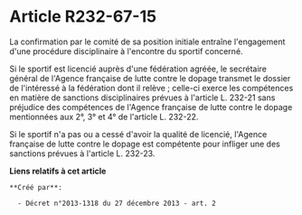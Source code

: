 # Article R232-67-15

La confirmation par le comité de sa position initiale entraîne l'engagement d'une procédure disciplinaire à l'encontre du
sportif concerné. 

Si le sportif est licencié auprès d'une fédération agréée, le secrétaire général de l'Agence française de lutte contre le
dopage transmet le dossier de l'intéressé à la fédération dont il relève ; celle-ci exerce les compétences en matière de
sanctions disciplinaires prévues à l'article L. 232-21 sans préjudice des compétences de l'Agence française de lutte contre
le dopage mentionnées aux 2°, 3° et 4° de l'article L. 232-22. 

Si le sportif n'a pas ou a cessé d'avoir la qualité de licencié, l'Agence française de lutte contre le dopage est compétente
pour infliger une des sanctions prévues à l'article L. 232-23.

**Liens relatifs à cet article**

	**Créé par**:

	  - Décret n°2013-1318 du 27 décembre 2013 - art. 2
